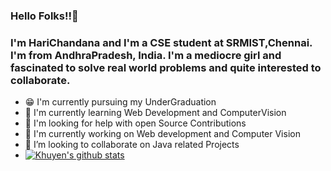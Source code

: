 ### Hello Folks!!👋
### I'm HariChandana and I'm a CSE student at SRMIST,Chennai. I'm from AndhraPradesh, India. I'm a mediocre girl and fascinated to solve real world problems and quite interested to collaborate.

- 😁 I'm currently pursuing my UnderGraduation 
- 🌱 I'm currently learning Web Development and ComputerVision
- 🤔 I'm looking for help with open Source Contributions
- 🔭 I'm currently working on Web development and Computer Vision
-  👯 I’m looking to collaborate on Java related Projects 
-  [![Khuyen's github stats](https://github-readme-stats.vercel.app/api?username=HariChandana4902&count_private=true&show_icons=true&theme=radical&hide_rank=false)](https://github.com/anuraghazra/github-readme-stats)

<!--
**HariChandana4902/HariChandana4902** is a ✨ _special_ ✨ repository because its `README.md` (this file) appears on your GitHub profile.

Here are some ideas to get you started:

- 🔭 I’m currently working on ...
- 🌱 I’m currently learning ...
- 👯 I’m looking to collaborate on ...
- 🤔 I’m looking for help with ...
- 💬 Ask me about ...
- 📫 How to reach me: ...
- 😄 Pronouns: ...
- ⚡ Fun fact: ...
-->
